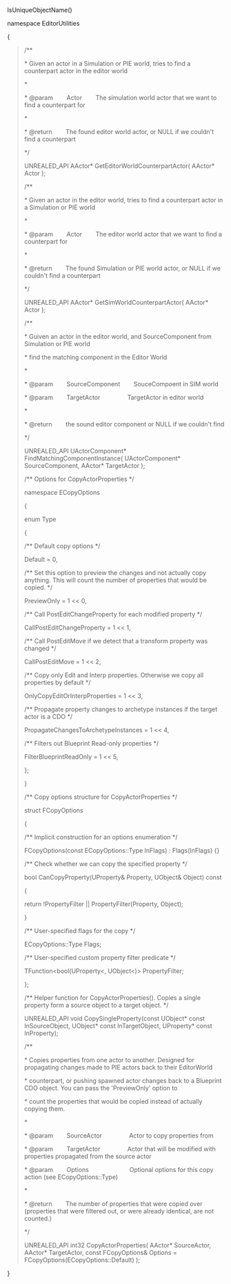 IsUniqueObjectName()

namespace EditorUtilities

{

> /\*\*
>
> \* Given an actor in a Simulation or PIE world, tries to find a counterpart actor in the editor world
>
> \*
>
> \* @param        Actor        The simulation world actor that we want to find a counterpart for
>
> \*
>
> \* @return        The found editor world actor, or NULL if we couldn't find a counterpart
>
> \*/
>
> UNREALED_API AActor\* GetEditorWorldCounterpartActor( AActor\* Actor );
>
> /\*\*
>
> \* Given an actor in the editor world, tries to find a counterpart actor in a Simulation or PIE world
>
> \*
>
> \* @param        Actor        The editor world actor that we want to find a counterpart for
>
> \*
>
> \* @return        The found Simulation or PIE world actor, or NULL if we couldn't find a counterpart
>
> \*/
>
> UNREALED_API AActor\* GetSimWorldCounterpartActor( AActor\* Actor );
>
> /\*\*
>
> \* Guiven an actor in the editor world, and SourceComponent from Simulation or PIE world
>
> \* find the matching component in the Editor World
>
> \*
>
> \* @param        SourceComponent        SouceCompoent in SIM world
>
> \* @param        TargetActor                TargetActor in editor world
>
> \*
>
> \* @return        the sound editor component or NULL if we couldn't find
>
> \*/
>
> UNREALED_API UActorComponent\* FindMatchingComponentInstance( UActorComponent\* SourceComponent, AActor\* TargetActor );
>
> /\*\* Options for CopyActorProperties \*/
>
> namespace ECopyOptions
>
> {
>
> enum Type
>
> {
>
> /\*\* Default copy options \*/
>
> Default = 0,
>
> /\*\* Set this option to preview the changes and not actually copy anything. This will count the number of properties that would be copied. \*/
>
> PreviewOnly = 1 &lt;&lt; 0,
>
> /\*\* Call PostEditChangeProperty for each modified property \*/
>
> CallPostEditChangeProperty = 1 &lt;&lt; 1,
>
> /\*\* Call PostEditMove if we detect that a transform property was changed \*/
>
> CallPostEditMove = 1 &lt;&lt; 2,
>
> /\*\* Copy only Edit and Interp properties. Otherwise we copy all properties by default \*/
>
> OnlyCopyEditOrInterpProperties = 1 &lt;&lt; 3,
>
> /\*\* Propagate property changes to archetype instances if the target actor is a CDO \*/
>
> PropagateChangesToArchetypeInstances = 1 &lt;&lt; 4,
>
> /\*\* Filters out Blueprint Read-only properties \*/
>
> FilterBlueprintReadOnly = 1 &lt;&lt; 5,
>
> };
>
> }
>
> /\*\* Copy options structure for CopyActorProperties \*/
>
> struct FCopyOptions
>
> {
>
> /\*\* Implicit construction for an options enumeration \*/
>
> FCopyOptions(const ECopyOptions::Type InFlags) : Flags(InFlags) {}
>
> /\*\* Check whether we can copy the specified property \*/
>
> bool CanCopyProperty(UProperty& Property, UObject& Object) const
>
> {
>
> return !PropertyFilter || PropertyFilter(Property, Object);
>
> }
>
> /\*\* User-specified flags for the copy \*/
>
> ECopyOptions::Type Flags;
>
> /\*\* User-specified custom property filter predicate \*/
>
> TFunction&lt;bool(UProperty&lt;, UObject&lt;)> PropertyFilter;
>
> };
>
> /\*\* Helper function for CopyActorProperties(). Copies a single property form a source object to a target object. \*/
>
> UNREALED_API void CopySingleProperty(const UObject\* const InSourceObject, UObject\* const InTargetObject, UProperty\* const InProperty);
>
> /\*\*
>
> \* Copies properties from one actor to another. Designed for propagating changes made to PIE actors back to their EditorWorld
>
> \* counterpart, or pushing spawned actor changes back to a Blueprint CDO object. You can pass the 'PreviewOnly' option to
>
> \* count the properties that would be copied instead of actually copying them.
>
> \*
>
> \* @param        SourceActor                Actor to copy properties from
>
> \* @param        TargetActor                Actor that will be modified with properties propagated from the source actor
>
> \* @param        Options                        Optional options for this copy action (see ECopyOptions::Type)
>
> \*
>
> \* @return        The number of properties that were copied over (properties that were filtered out, or were already identical, are not counted.)
>
> \*/
>
> UNREALED_API int32 CopyActorProperties( AActor\* SourceActor, AActor\* TargetActor, const FCopyOptions& Options = FCopyOptions(ECopyOptions::Default) );

}
